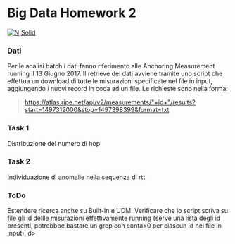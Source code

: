# Big Data Homework 2

[![N|Solid](https://www-static.ripe.net/static/rnd-ui/atlas/media/anchors/RIPE_NCC_Logo2015-256_q3prZmW.png)](https://atlas.ripe.net/)
### Dati
Per le analisi batch i dati fanno riferimento alle Anchoring Measurement running il 13 Giugno 2017. Il retrieve dei dati avviene tramite uno script che effettua un download di tutte le misurazioni specificate  nel file in input, aggiungendo i nuovi record in coda ad un file.
Le richieste sono nella forma:
> https://atlas.ripe.net/api/v2/measurements/"+id+"/results?start=1497312000&stop=1497398399&format=txt

### Task 1
Distribuzione del numero di hop

### Task 2
Individuazione di anomalie nella sequenza di rtt

### ToDo
Estendere ricerca anche su Built-In e UDM. Verificare che lo script scriva su file gli id dellle misurazioni effettivamente running (serve una lista degli id presenti, potrebbbe bastare  un grep con conta>0 per ciascun id nel file in input).
d>
